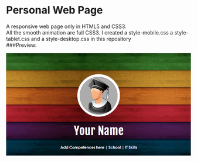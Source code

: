 Personal Web Page
================

A responsive web page only in HTML5 and CSS3.
<br/>
All the smooth animation are full CSS3.
I created a style-mobile.css a style-tablet.css and a style-desktop.css in this repository
<br/>
###Preview:
<div style = "text-align:center;">
  <img src = "images/screen.png">
</div>
